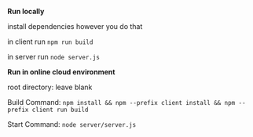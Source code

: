 **Run locally**

install dependencies however you do that

in client run ```npm run build```

in server run ```node server.js```

**Run in online cloud environment**

root directory: leave blank

Build Command: ```npm install && npm --prefix client install && npm --prefix client run build```

Start Command: ```node server/server.js```
